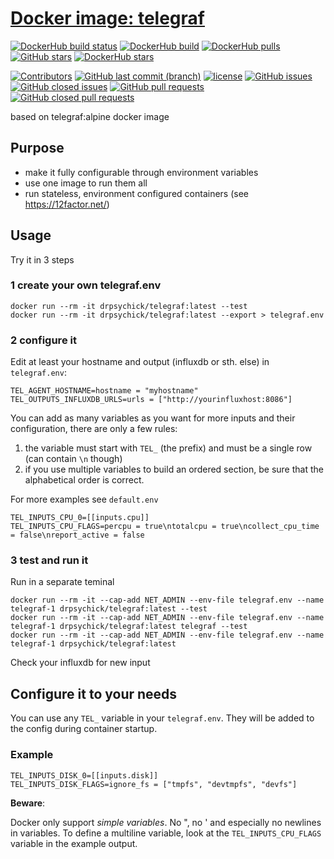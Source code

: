 # [Docker image: telegraf](https://hub.docker.com/r/drpsychick/telegraf/)

[![DockerHub build status](https://img.shields.io/docker/cloud/build/drpsychick/telegraf.svg)](https://hub.docker.com/r/drpsychick/telegraf/builds/) [![DockerHub build](https://img.shields.io/docker/cloud/automated/drpsychick/telegraf.svg)](https://hub.docker.com/r/drpsychick/telegraf/builds/) [![DockerHub pulls](https://img.shields.io/docker/pulls/drpsychick/telegraf.svg)](https://hub.docker.com/r/drpsychick/telegraf/) [![GitHub stars](https://img.shields.io/github/stars/drpsychick/docker-telegraf.svg)](https://github.com/drpsychick/docker-telegraf) [![DockerHub stars](https://img.shields.io/docker/stars/drpsychick/telegraf.svg)](https://hub.docker.com/r/drpsychick/telegraf/) 

[![Contributors](https://img.shields.io/github/contributors/drpsychick/docker-telegraf.svg)](https://github.com/drpsychick/docker-telegraf/graphs/contributors) [![GitHub last commit (branch)](https://img.shields.io/github/last-commit/drpsychick/docker-telegraf/master.svg)](https://github.com/drpsychick/docker-telegraf) [![license](https://img.shields.io/github/license/drpsychick/docker-telegraf.svg)](https://github.com/drpsychick/docker-telegraf/blob/master/LICENSE) [![GitHub issues](https://img.shields.io/github/issues/drpsychick/docker-telegraf.svg)](https://github.com/drpsychick/docker-telegraf/issues) [![GitHub closed issues](https://img.shields.io/github/issues-closed/drpsychick/docker-telegraf.svg)](https://github.com/drpsychick/docker-telegraf/issues?q=is%3Aissue+is%3Aclosed) [![GitHub pull requests](https://img.shields.io/github/issues-pr/drpsychick/docker-telegraf.svg)](https://github.com/drpsychick/docker-telegraf/pulls) [![GitHub closed pull requests](https://img.shields.io/github/issues-pr-closed/drpsychick/docker-telegraf.svg)](https://github.com/drpsychick/docker-telegraf/pulls?q=is%3Apr+is%3Aclosed)


based on telegraf:alpine docker image

## Purpose
* make it fully configurable through environment variables
* use one image to run them all
* run stateless, environment configured containers (see https://12factor.net/)

## Usage

Try it in 3 steps

### 1 create your own telegraf.env
```
docker run --rm -it drpsychick/telegraf:latest --test
docker run --rm -it drpsychick/telegraf:latest --export > telegraf.env
```

### 2 configure it
Edit at least your hostname and output (influxdb or sth. else) in `telegraf.env`:
```
TEL_AGENT_HOSTNAME=hostname = "myhostname"
TEL_OUTPUTS_INFLUXDB_URLS=urls = ["http://yourinfluxhost:8086"]
```

You can add as many variables as you want for more inputs and their configuration, there are only a few rules:
1. the variable must start with `TEL_` (the prefix) and must be a single row (can contain `\n` though)
2. if you use multiple variables to build an ordered section, be sure that the alphabetical order is correct.

For more examples see `default.env`
```
TEL_INPUTS_CPU_0=[[inputs.cpu]]
TEL_INPUTS_CPU_FLAGS=percpu = true\ntotalcpu = true\ncollect_cpu_time = false\nreport_active = false
```

### 3 test and run it
Run in a separate teminal
```
docker run --rm -it --cap-add NET_ADMIN --env-file telegraf.env --name telegraf-1 drpsychick/telegraf:latest --test
docker run --rm -it --cap-add NET_ADMIN --env-file telegraf.env --name telegraf-1 drpsychick/telegraf:latest telegraf --test
docker run --rm -it --cap-add NET_ADMIN --env-file telegraf.env --name telegraf-1 drpsychick/telegraf:latest
```

Check your influxdb for new input

## Configure it to your needs
You can use any `TEL_` variable in your `telegraf.env`. They will be added to the config during container startup.

### Example 
```
TEL_INPUTS_DISK_0=[[inputs.disk]]
TEL_INPUTS_DISK_FLAGS=ignore_fs = ["tmpfs", "devtmpfs", "devfs"]
```

**Beware**:

Docker only support *simple variables*. No ", no ' and especially no newlines in variables.
To define a multiline variable, look at the `TEL_INPUTS_CPU_FLAGS` variable in the example output.
